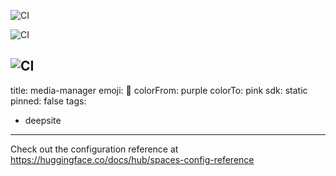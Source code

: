 ![CI](https://github.com/asnk633/thaiba-media-dashboard/actions/workflows/ci.yml/badge.svg?branch=main)

![CI](https://github.com/asnk633/thaiba-media-dashboard/actions/workflows/ci.yml/badge.svg?branch=main)

![CI](https://github.com/asnk633/thaiba-media-dashboard/actions/workflows/ci.yml/badge.svg?branch=main)
---
title: media-manager
emoji: 🐳
colorFrom: purple
colorTo: pink
sdk: static
pinned: false
tags:
  - deepsite
---

Check out the configuration reference at https://huggingface.co/docs/hub/spaces-config-reference
